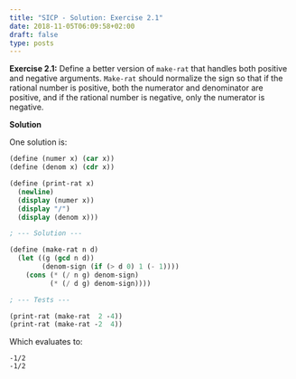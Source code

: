 ```yaml
---
title: "SICP - Solution: Exercise 2.1"
date: 2018-11-05T06:09:58+02:00
draft: false
type: posts
---
```


**Exercise 2.1:** Define a better version of `make-rat` that handles both positive and negative arguments. `Make-rat` should normalize the sign so that if the rational number is positive, both the numerator and denominator are positive, and if the rational number is negative, only the numerator is negative.

**Solution**

One solution is:

```scheme
(define (numer x) (car x))
(define (denom x) (cdr x))

(define (print-rat x)
  (newline)
  (display (numer x))
  (display "/")
  (display (denom x)))

; --- Solution ---

(define (make-rat n d)
  (let ((g (gcd n d))
        (denom-sign (if (> d 0) 1 (- 1))))
    (cons (* (/ n g) denom-sign)
          (* (/ d g) denom-sign))))

; --- Tests ---

(print-rat (make-rat  2 -4))
(print-rat (make-rat -2  4))
```

Which evaluates to:

```
-1/2
-1/2
```
